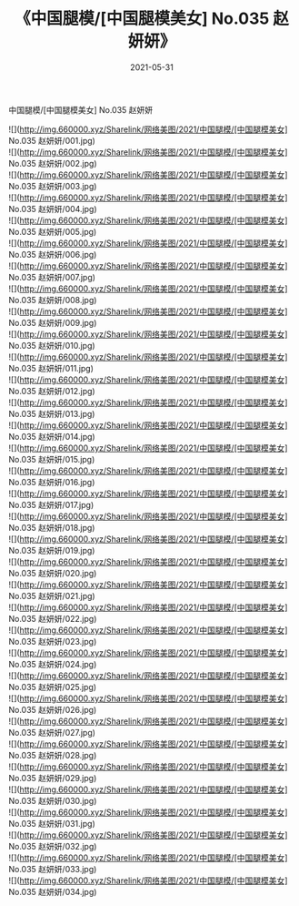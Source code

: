 ﻿---
layout: post
title:  《中国腿模/[中国腿模美女] No.035 赵妍妍》
date:   2021-05-31
img: http://img.660000.xyz/Sharelink/网络美图/2021/中国腿模/[中国腿模美女] No.035 赵妍妍/000.jpg
categories: [美女, 清纯, 唯美]
---

中国腿模/[中国腿模美女] No.035 赵妍妍

 ![](http://img.660000.xyz/Sharelink/网络美图/2021/中国腿模/[中国腿模美女] No.035 赵妍妍/001.jpg) <br>![](http://img.660000.xyz/Sharelink/网络美图/2021/中国腿模/[中国腿模美女] No.035 赵妍妍/002.jpg) <br>![](http://img.660000.xyz/Sharelink/网络美图/2021/中国腿模/[中国腿模美女] No.035 赵妍妍/003.jpg) <br>![](http://img.660000.xyz/Sharelink/网络美图/2021/中国腿模/[中国腿模美女] No.035 赵妍妍/004.jpg) <br>![](http://img.660000.xyz/Sharelink/网络美图/2021/中国腿模/[中国腿模美女] No.035 赵妍妍/005.jpg) <br>![](http://img.660000.xyz/Sharelink/网络美图/2021/中国腿模/[中国腿模美女] No.035 赵妍妍/006.jpg) <br>![](http://img.660000.xyz/Sharelink/网络美图/2021/中国腿模/[中国腿模美女] No.035 赵妍妍/007.jpg) <br>![](http://img.660000.xyz/Sharelink/网络美图/2021/中国腿模/[中国腿模美女] No.035 赵妍妍/008.jpg) <br>![](http://img.660000.xyz/Sharelink/网络美图/2021/中国腿模/[中国腿模美女] No.035 赵妍妍/009.jpg) <br>![](http://img.660000.xyz/Sharelink/网络美图/2021/中国腿模/[中国腿模美女] No.035 赵妍妍/010.jpg) <br>![](http://img.660000.xyz/Sharelink/网络美图/2021/中国腿模/[中国腿模美女] No.035 赵妍妍/011.jpg) <br>![](http://img.660000.xyz/Sharelink/网络美图/2021/中国腿模/[中国腿模美女] No.035 赵妍妍/012.jpg) <br>![](http://img.660000.xyz/Sharelink/网络美图/2021/中国腿模/[中国腿模美女] No.035 赵妍妍/013.jpg) <br>![](http://img.660000.xyz/Sharelink/网络美图/2021/中国腿模/[中国腿模美女] No.035 赵妍妍/014.jpg) <br>![](http://img.660000.xyz/Sharelink/网络美图/2021/中国腿模/[中国腿模美女] No.035 赵妍妍/015.jpg) <br>![](http://img.660000.xyz/Sharelink/网络美图/2021/中国腿模/[中国腿模美女] No.035 赵妍妍/016.jpg) <br>![](http://img.660000.xyz/Sharelink/网络美图/2021/中国腿模/[中国腿模美女] No.035 赵妍妍/017.jpg) <br>![](http://img.660000.xyz/Sharelink/网络美图/2021/中国腿模/[中国腿模美女] No.035 赵妍妍/018.jpg) <br>![](http://img.660000.xyz/Sharelink/网络美图/2021/中国腿模/[中国腿模美女] No.035 赵妍妍/019.jpg) <br>![](http://img.660000.xyz/Sharelink/网络美图/2021/中国腿模/[中国腿模美女] No.035 赵妍妍/020.jpg) <br>![](http://img.660000.xyz/Sharelink/网络美图/2021/中国腿模/[中国腿模美女] No.035 赵妍妍/021.jpg) <br>![](http://img.660000.xyz/Sharelink/网络美图/2021/中国腿模/[中国腿模美女] No.035 赵妍妍/022.jpg) <br>![](http://img.660000.xyz/Sharelink/网络美图/2021/中国腿模/[中国腿模美女] No.035 赵妍妍/023.jpg) <br>![](http://img.660000.xyz/Sharelink/网络美图/2021/中国腿模/[中国腿模美女] No.035 赵妍妍/024.jpg) <br>![](http://img.660000.xyz/Sharelink/网络美图/2021/中国腿模/[中国腿模美女] No.035 赵妍妍/025.jpg) <br>![](http://img.660000.xyz/Sharelink/网络美图/2021/中国腿模/[中国腿模美女] No.035 赵妍妍/026.jpg) <br>![](http://img.660000.xyz/Sharelink/网络美图/2021/中国腿模/[中国腿模美女] No.035 赵妍妍/027.jpg) <br>![](http://img.660000.xyz/Sharelink/网络美图/2021/中国腿模/[中国腿模美女] No.035 赵妍妍/028.jpg) <br>![](http://img.660000.xyz/Sharelink/网络美图/2021/中国腿模/[中国腿模美女] No.035 赵妍妍/029.jpg) <br>![](http://img.660000.xyz/Sharelink/网络美图/2021/中国腿模/[中国腿模美女] No.035 赵妍妍/030.jpg) <br>![](http://img.660000.xyz/Sharelink/网络美图/2021/中国腿模/[中国腿模美女] No.035 赵妍妍/031.jpg) <br>![](http://img.660000.xyz/Sharelink/网络美图/2021/中国腿模/[中国腿模美女] No.035 赵妍妍/032.jpg) <br>![](http://img.660000.xyz/Sharelink/网络美图/2021/中国腿模/[中国腿模美女] No.035 赵妍妍/033.jpg) <br>![](http://img.660000.xyz/Sharelink/网络美图/2021/中国腿模/[中国腿模美女] No.035 赵妍妍/034.jpg) <br>